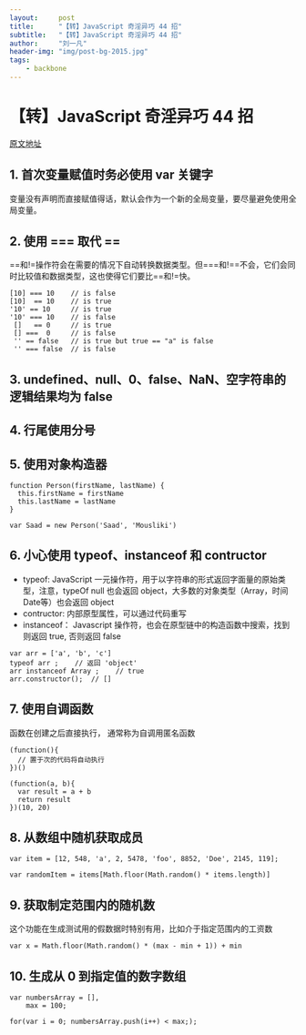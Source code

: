 ```yaml
---
layout:     post
title:      "【转】JavaScript 奇淫异巧 44 招"
subtitle:   "【转】JavaScript 奇淫异巧 44 招"
author:     "刘一凡"
header-img: "img/post-bg-2015.jpg"
tags:
    - backbone
---
```


# 【转】JavaScript 奇淫异巧 44 招

[原文地址](http://forums.fami2u.com/t/javascript-44/77/1)

## 1. 首次变量赋值时务必使用 var 关键字

变量没有声明而直接赋值得话，默认会作为一个新的全局变量，要尽量避免使用全局变量。

## 2. 使用 === 取代 ==

==和!=操作符会在需要的情况下自动转换数据类型。但===和!==不会，它们会同时比较值和数据类型，这也使得它们要比==和!=快。

```
[10] === 10    // is false
[10]  == 10    // is true
'10' == 10     // is true
'10' === 10    // is false
 []   == 0     // is true
 [] ===  0     // is false
 '' == false   // is true but true == "a" is false
 '' === false  // is false
```

## 3. undefined、null、0、false、NaN、空字符串的逻辑结果均为 false

## 4. 行尾使用分号

## 5. 使用对象构造器

```
function Person(firstName, lastName) {
  this.firstName = firstName
  this.lastName = lastName
}

var Saad = new Person('Saad', 'Mousliki')
```

## 6. 小心使用 typeof、instanceof 和 contructor

- typeof: JavaScript 一元操作符，用于以字符串的形式返回字面量的原始类型，注意，typeOf null 也会返回 object，大多数的对象类型（Array，时间 Date等）也会返回 object
- contructor: 内部原型属性，可以通过代码重写
- instanceof： Javascript 操作符，也会在原型链中的构造函数中搜索，找到则返回 true, 否则返回 false

```
var arr = ['a', 'b', 'c']
typeof arr ;    // 返回 'object'
arr instanceof Array ;    // true
arr.constructor();  // []
```

## 7. 使用自调函数

函数在创建之后直接执行， 通常称为自调用匿名函数

```
(function(){
  // 置于次的代码将自动执行
})()

(function(a, b){
  var result = a + b
  return result
})(10, 20)
```

## 8. 从数组中随机获取成员

```
var item = [12, 548, 'a', 2, 5478, 'foo', 8852, 'Doe', 2145, 119];

var randomItem = items[Math.floor(Math.random() * items.length)]
```

## 9. 获取制定范围内的随机数

这个功能在生成测试用的假数据时特别有用，比如介于指定范围内的工资数

```
var x = Math.floor(Math.random() * (max - min + 1)) + min
```

## 10. 生成从 0 到指定值的数字数组

```
var numbersArray = [],
    max = 100;

for(var i = 0; numbersArray.push(i++) < max;);   
```
